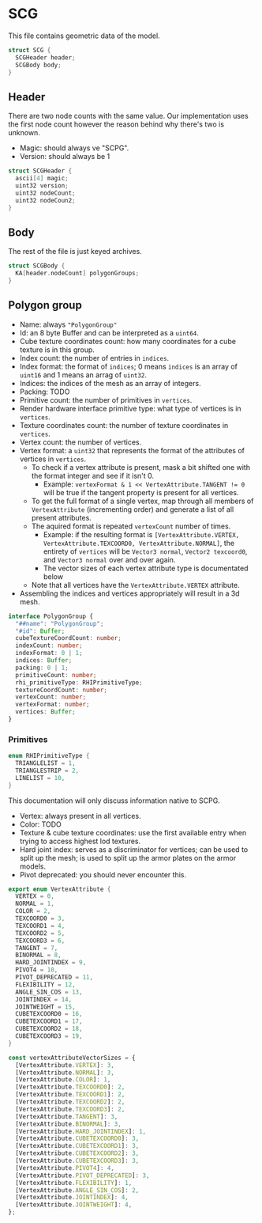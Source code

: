 # SCG

This file contains geometric data of the model.

```cpp
struct SCG {
  SCGHeader header;
  SCGBody body;
}
```

## Header

There are two node counts with the same value. Our implementation uses the first node count however the reason behind why there's two is unknown.

- Magic: should always ve "SCPG".
- Version: should always be 1

```cpp
struct SCGHeader {
  ascii[4] magic;
  uint32 version;
  uint32 nodeCount;
  uint32 nodeCoun2;
}
```

## Body

The rest of the file is just keyed archives.

```cpp
struct SCGBody {
  KA[header.nodeCount] polygonGroups;
}
```

## Polygon group

- Name: always `"PolygonGroup"`
- Id: an 8 byte Buffer and can be interpreted as a `uint64`.
- Cube texture coordinates count: how many coordinates for a cube texture is in this group.
- Index count: the number of entries in `indices`.
- Index format: the format of `indices`; 0 means `indices` is an array of `uint16` and 1 means an arrag of `uint32`.
- Indices: the indices of the mesh as an array of integers.
- Packing: TODO
- Primitive count: the number of primitives in `vertices`.
- Render hardware interface primitive type: what type of vertices is in `vertices`.
- Texture coordinates count: the number of texture coordinates in `vertices`.
- Vertex count: the number of vertices.
- Vertex format: a `uint32` that represents the format of the attributes of vertices in `vertices`.
  - To check if a vertex attribute is present, mask a bit shifted one with the format integer and see if it isn't 0.
    - Example: `vertexFormat & 1 << VertexAttribute.TANGENT != 0` will be true if the tangent property is present for all vertices.
  - To get the full format of a single vertex, map through all members of `VertexAttribute` (incrementing order) and generate a list of all present attributes.
  - The aquired format is repeated `vertexCount` number of times.
    - Example: if the resulting format is `[VertexAttribute.VERTEX, VertexAttribute.TEXCOORD0, VertexAttribute.NORMAL]`, the entirety of `vertices` will be `Vector3 normal`, `Vector2 texcoord0`, and `Vector3 normal` over and over again.
    - The vector sizes of each vertex attribute type is documentated below
  - Note that all vertices have the `VertexAttribute.VERTEX` attribute.
- Assembling the indices and vertices appropriately will result in a 3d mesh.

```ts
interface PolygonGroup {
  "##name": "PolygonGroup";
  "#id": Buffer;
  cubeTextureCoordCount: number;
  indexCount: number;
  indexFormat: 0 | 1;
  indices: Buffer;
  packing: 0 | 1;
  primitiveCount: number;
  rhi_primitiveType: RHIPrimitiveType;
  textureCoordCount: number;
  vertexCount: number;
  vertexFormat: number;
  vertices: Buffer;
}
```

### Primitives

```cpp
enum RHIPrimitiveType {
  TRIANGLELIST = 1,
  TRIANGLESTRIP = 2,
  LINELIST = 10,
}
```

This documentation will only discuss information native to SCPG.

- Vertex: always present in all vertices.
- Color: TODO
- Texture & cube texture coordinates: use the first available entry when trying to access highest lod textures.
- Hard joint index: serves as a discriminator for vertices; can be used to split up the mesh; is used to split up the armor plates on the armor models.
- Pivot deprecated: you should never encounter this.

```cpp
export enum VertexAttribute {
  VERTEX = 0,
  NORMAL = 1,
  COLOR = 2,
  TEXCOORD0 = 3,
  TEXCOORD1 = 4,
  TEXCOORD2 = 5,
  TEXCOORD3 = 6,
  TANGENT = 7,
  BINORMAL = 8,
  HARD_JOINTINDEX = 9,
  PIVOT4 = 10,
  PIVOT_DEPRECATED = 11,
  FLEXIBILITY = 12,
  ANGLE_SIN_COS = 13,
  JOINTINDEX = 14,
  JOINTWEIGHT = 15,
  CUBETEXCOORD0 = 16,
  CUBETEXCOORD1 = 17,
  CUBETEXCOORD2 = 18,
  CUBETEXCOORD3 = 19,
}
```

```ts
const vertexAttributeVectorSizes = {
  [VertexAttribute.VERTEX]: 3,
  [VertexAttribute.NORMAL]: 3,
  [VertexAttribute.COLOR]: 1,
  [VertexAttribute.TEXCOORD0]: 2,
  [VertexAttribute.TEXCOORD1]: 2,
  [VertexAttribute.TEXCOORD2]: 2,
  [VertexAttribute.TEXCOORD3]: 2,
  [VertexAttribute.TANGENT]: 3,
  [VertexAttribute.BINORMAL]: 3,
  [VertexAttribute.HARD_JOINTINDEX]: 1,
  [VertexAttribute.CUBETEXCOORD0]: 3,
  [VertexAttribute.CUBETEXCOORD1]: 3,
  [VertexAttribute.CUBETEXCOORD2]: 3,
  [VertexAttribute.CUBETEXCOORD3]: 3,
  [VertexAttribute.PIVOT4]: 4,
  [VertexAttribute.PIVOT_DEPRECATED]: 3,
  [VertexAttribute.FLEXIBILITY]: 1,
  [VertexAttribute.ANGLE_SIN_COS]: 2,
  [VertexAttribute.JOINTINDEX]: 4,
  [VertexAttribute.JOINTWEIGHT]: 4,
};
```
